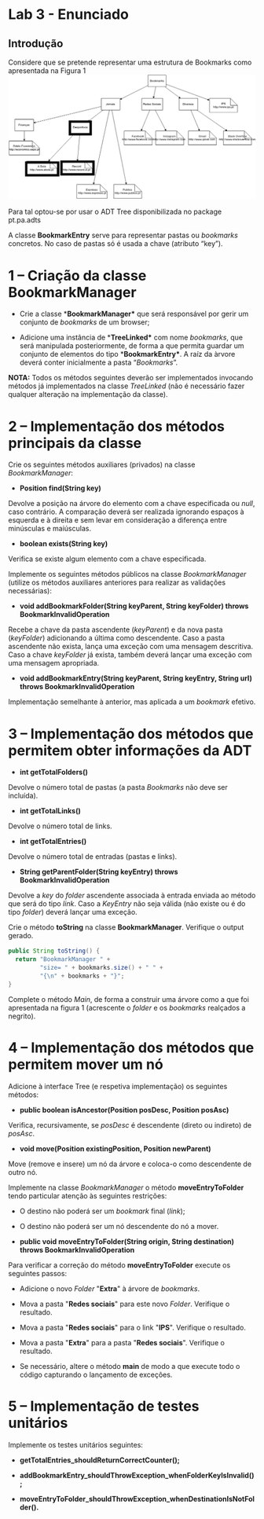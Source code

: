 # Lab 3 - Enunciado

## Introdução

Considere que se pretende representar uma estrutura de Bookmarks como  apresentada na Figura 1
![figura1](images/figura_1.png)

Para tal optou-se por usar o ADT Tree disponibilizada no package pt.pa.adts

A classe **BookmarkEntry** serve para representar pastas ou *bookmarks* concretos. No caso de pastas só é usada a chave (atributo “key”).

# 1 – Criação da classe BookmarkManager

* Crie a classe ***BookmarkManager\*** que será responsável por gerir um conjunto de *bookmarks* de um browser; 

* Adicione uma instância de ***TreeLinked\*** com nome *bookmarks*, que será manipulada posteriormente, de forma a que permita guardar um conjunto de elementos do tipo ***BookmarkEntry\***. A raíz da àrvore deverá conter inicialmente a pasta “*Bookmarks*”.

**NOTA:** Todos os métodos seguintes deverão ser implementados invocando métodos já implementados na classe *TreeLinked* (não é necessário fazer qualquer alteração na implementação da classe).



# 2 – Implementação dos métodos principais da classe

 Crie os seguintes métodos auxiliares (privados) na classe *BookmarkManager*:

* **Position<BookmarkEntry> find(String key)**

Devolve a posição na árvore do elemento com a chave especificada ou *null*, caso contrário. A comparação deverá ser realizada ignorando espaços à esquerda e à direita e sem levar em consideração a diferença entre minúsculas e maiúsculas.

* **boolean exists(String key)**

Verifica se existe algum elemento com a chave especificada.

 Implemente os seguintes métodos públicos na classe *BookmarkManager* (utilize os métodos auxiliares anteriores para realizar as validações necessárias):

* **void addBookmarkFolder(String keyParent, String keyFolder) throws BookmarkInvalidOperation**

Recebe a chave da pasta ascendente (*keyParent*) e da nova pasta (*keyFolder*) adicionando a última como descendente. Caso a pasta ascendente não exista, lança uma exceção com uma mensagem descritiva. Caso a chave *keyFolder* já exista, também deverá lançar uma exceção com uma mensagem apropriada.

* **void addBookmarkEntry(String keyParent, String keyEntry, String url) throws BookmarkInvalidOperation**

Implementação semelhante à anterior, mas aplicada a um *bookmark* efetivo.



# 3 – Implementação dos métodos que permitem obter informações da ADT

* **int getTotalFolders()**

Devolve o número total de pastas (a pasta *Bookmarks* não deve ser incluída).

* **int getTotalLinks()**

Devolve o número total de links.

* **int getTotalEntries()**

Devolve o número total de entradas (pastas e links).

* **String getParentFolder(String keyEntry) throws BookmarkInvalidOperation**

Devolve a *key* do *folder* ascendente associada à entrada enviada ao método que será do tipo *link*. Caso a *KeyEntry* não seja válida (não existe ou é do tipo *folder*) deverá lançar uma exceção.

 

Crie o método **toString** na classe **BookmarkManager**. Verifique o output gerado.

```java
public String toString() {
  return "BookmarkManager " +
         "size= " + bookmarks.size() + " " +
         "{\n" + bookmarks + "}";
}
```

 Complete o método *Main*, de forma a construir uma árvore como a que foi apresentada na figura 1 (acrescente o *folder* e os *bookmarks* realçados a negrito). 



# 4 – Implementação dos métodos que permitem mover um nó

 Adicione à interface Tree (e respetiva implementação) os seguintes métodos:

* **public boolean isAncestor(Position<E> posDesc, Position<E> posAsc)**

Verifica, recursivamente, se *posDesc* é descendente (direto ou indireto) de *posAsc*.

 

* **void move(Position<E> existingPosition, Position<E> newParent)**

Move (remove e insere) um nó da árvore e coloca-o como descendente de outro nó.

 

 Implemente na classe *BookmarkManager* o método **moveEntryToFolder** tendo particular atenção às seguintes restrições:

* O destino não poderá ser um *bookmark* final (*link*);

* O destino não poderá ser um nó descendente do nó a mover.

 

* **public void moveEntryToFolder(String origin, String destination)  throws BookmarkInvalidOperation**

 

Para verificar a correção do método **moveEntryToFolder** execute os seguintes passos:

* Adicione o novo *Folder* "**Extra**" à árvore de *bookmarks*.

* Mova a pasta "**Redes sociais**" para este novo *Folder*. Verifique o resultado.

* Mova a pasta "**Redes sociais**" para o link "**IPS**". Verifique o resultado.

* Mova a pasta "**Extra**" para a pasta "**Redes sociais**". Verifique o resultado.

* Se necessário, altere o método **main** de modo a que execute todo o código capturando o lançamento de exceções.

  

# 5 – Implementação de testes unitários

Implemente os testes unitários seguintes:

* **getTotalEntries_shouldReturnCorrectCounter();**

* **addBookmarkEntry_shouldThrowException_whenFolderKeyIsInvalid();**

* **moveEntryToFolder_shouldThrowException_whenDestinationIsNotFolder().**

 
